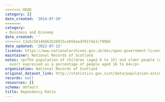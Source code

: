 ```yaml
---
<<<<<<< HEAD
category: []
date_created: '2014-07-29'
=======
category:
- Business and Economy
date_created: ''
>>>>>>> 13a5c5614b662b20925ce656aedf81fde1c799b6
date_updated: '2022-07-13'
license: https://www.nationalarchives.gov.uk/doc/open-government-licence/version/3/
maintainer: National Records of Scotland
notes: <p>The population of children (aged 0 to 15) and older people (aged 65 and
  over) expressed as a percentage of people aged 16 to 64</p>
organization: National Records of Scotland
original_dataset_link: http://statistics.gov.scot/data/population-estimates-dependency
records: null
resources: []
schema: default
title: Dependency Ratio
---
```

